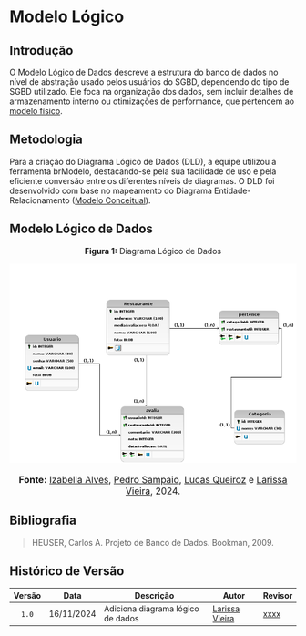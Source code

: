 # Modelo Lógico

## Introdução
O Modelo Lógico de Dados descreve a estrutura do banco de dados no nível de abstração usado pelos usuários do SGBD, dependendo do tipo de SGBD utilizado. Ele foca na organização dos dados, sem incluir detalhes de armazenamento interno ou otimizações de performance, que pertencem ao [modelo físico](https://unbarqdsw2024-2.github.io/2024.2_G10_Recomendacao_Entrega_02/#/modelagem-dados/modelo-fisico). 

## Metodologia
Para a criação do Diagrama Lógico de Dados (DLD), a equipe utilizou a ferramenta brModelo, destacando-se pela sua facilidade de uso e pela eficiente conversão entre os diferentes níveis de diagramas. O DLD foi desenvolvido com base no mapeamento do Diagrama Entidade-Relacionamento ([Modelo Conceitual](https://unbarqdsw2024-2.github.io/2024.2_G10_Recomendacao_Entrega_02/#/modelagem-dados/modelo-conceitual)).

## Modelo Lógico de Dados
<center>
<p style="text-align: center"><b>Figura 1:</b> Diagrama Lógico de Dados</p>
<div align="center">
  <img src="https://raw.githubusercontent.com/UnBArqDsw2024-2/2024.2_G10_Recomendacao_Entrega_02/refs/heads/main/docs/imagens/Chefindica_Logico_img.png" alt="Diagrama Lógico de Dados" >
</div>
<font size="3"><p style="text-align: center"><b>Fonte:</b> <a href="https://github.com/izabellaalves">Izabella Alves</a>, <a href="https://github.com/PedroSampaioDias">Pedro Sampaio</a>, <a href="https://github.com/lucasqueiroz23">Lucas Queiroz</a> e <a href="https://github.com/VieiraLaris">Larissa Vieira</a>, 2024.</p></font>
</center>

## Bibliografia
>
> HEUSER, Carlos A. Projeto de Banco de Dados. Bookman, 2009.
>

## Histórico de Versão

| Versão | Data | Descrição | Autor | Revisor |
| :----: | ---- | --------- | ----- | ------- |
| `1.0`  |16/11/2024| Adiciona diagrama lógico de dados | [Larissa Vieira](https://github.com/VieiraLaris) |[xxxx](xxxx)  |